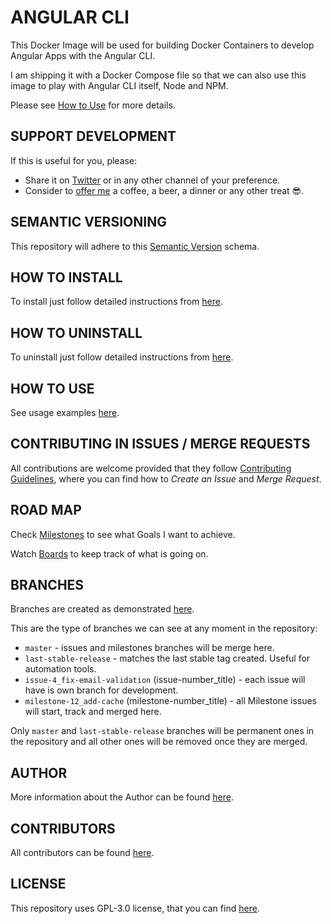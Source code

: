 # ANGULAR CLI

This Docker Image will be used for building Docker Containers to develop Angular Apps with the Angular CLI.

I am shipping it with a Docker Compose file so that we can also use this image to play with Angular CLI itself, Node and NPM.

Please see [How to Use](https://gitlab.com/exadra37-docker-images/angular-cli/blob/master/docs/how-to/use.md) for more details.


## SUPPORT DEVELOPMENT

If this is useful for you, please:

* Share it on [Twitter](https://twitter.com/home?status=%23DockerImage%20to%20build%20%23DockerContainer%20for%20%23AngularCli%20with%20%23OhMyZsh%20shell%20by%20%40Exadra37%20for%20%23Angular2%20%23Developers.%20https%3A//hub.docker.com/r/exadra37/angular-cli) or in any other channel of your preference.
* Consider to [offer me](https://www.paypal.me/exadra37) a coffee, a beer, a dinner or any other treat 😎.

## SEMANTIC VERSIONING

This repository will adhere to this [Semantic Version](https://gitlab.com/exadra37-versioning/semantic-versioning) schema.


## HOW TO INSTALL

To install just follow detailed instructions from [here](https://gitlab.com/exadra37-docker-images/angular-cli/blob/master/docs/how-to/install.md).


## HOW TO UNINSTALL

To uninstall just follow detailed instructions from [here](https://gitlab.com/exadra37-docker-images/angular-cli/blob/master/docs/how-to/uninstall.md).


## HOW TO USE

See usage examples [here](https://gitlab.com/exadra37-docker-images/angular-cli/blob/master/docs/how-to/use.md).


## CONTRIBUTING IN ISSUES / MERGE REQUESTS

All contributions are welcome provided that they follow [Contributing Guidelines](https://gitlab.com/exadra37-docker-images/angular-cli/blob/master/CONTRIBUTING.md), where you can find
how to _Create an Issue_ and _Merge Request_.


## ROAD MAP

Check [Milestones](https://gitlab.com/exadra37-docker-images/angular-cli/milestones) to see what Goals I want to achieve.

Watch [Boards](https://gitlab.com/exadra37-docker-images/angular-cli/boards) to keep track of what is going on.


## BRANCHES

Branches are created as demonstrated [here](https://gitlab.com/exadra37-docker-images/angular-cli/blob/master/docs/how-to/create_branches.md).

This are the type of branches we can see at any moment in the repository:

* `master` - issues and milestones branches will be merge here.
* `last-stable-release` - matches the last stable tag created. Useful for automation tools.
* `issue-4_fix-email-validation` (issue-number_title) - each issue will have is own branch for development.
* `milestone-12_add-cache` (milestone-number_title) - all Milestone issues will start, track and merged here.

Only `master` and `last-stable-release` branches will be permanent ones in the repository and all other ones will be
removed once they are merged.


## AUTHOR

More information about the Author can be found [here](https://gitlab.com/exadra37-docker-images/angular-cli/blob/master/AUTHOR.md).


## CONTRIBUTORS

All contributors can be found [here](https://gitlab.com/exadra37-docker-images/angular-cli/blob/master/CONTRIBUTORS.md).


## LICENSE

This repository uses GPL-3.0 license, that you can find [here](https://gitlab.com/exadra37-docker-images/angular-cli/blob/master/LICENSE).

